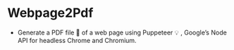 # Webpage2Pdf
- Generate a PDF file 📄 of a web page using Puppeteer 💡 , Google’s Node API for headless Chrome and Chromium. 
